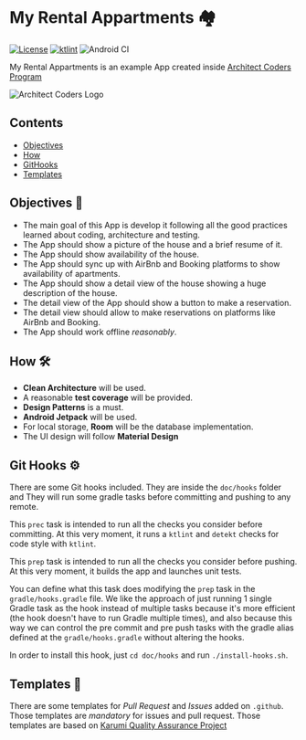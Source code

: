 # My Rental Appartments 🏘

[![License](https://img.shields.io/github/license/IkariMeister/myRentalAppartments.svg?style=flat-square)](LICENSE)
[![ktlint](https://img.shields.io/badge/code%20style-%E2%9D%A4-FF4081.svg)](https://ktlint.github.io/)
![Android CI](https://github.com/IkariMeister/myRentalAppartments/workflows/Android%20CI/badge.svg)

My Rental Appartments is an example App created inside [Architect Coders Program](https://architectcoders.com/)

![Architect Coders Logo](https://architectcoders.com/wp-content/uploads/2019/03/horizontal-logo-light.png)

## Contents
* [Objectives](#objectives-)
* [How](#how-)
* [GitHooks](#git-hooks-%EF%B8%8F)
* [Templates](#templates-)


## Objectives 🎯

- The main goal of this App is develop it following all the good practices learned about coding, architecture and testing.
- The App should show a picture of the house and a brief resume of it.
- The App should show availability of the house.
- The App should sync up with AirBnb and Booking platforms to show availability of apartments.
- The App should show a detail view of the house showing a huge description of the house.
- The detail view of the App should show a button to make a reservation.
- The detail view should allow to make reservations on platforms like AirBnb and Booking.
- The App should work offline *reasonably*.

## How 🛠

- **Clean Architecture** will be used.
- A reasonable **test coverage** will be provided.
- **Design Patterns** is a must.
- **Android Jetpack** will be used.
- For local storage, **Room** will be the database implementation.
- The UI design will follow **Material Design**

## Git Hooks ⚙️

There are some Git hooks included. They are inside the `doc/hooks` folder and They will run some gradle tasks before committing and pushing to any remote.

This `prec` task is intended to run all the checks you consider before committing. At this very moment, it runs a `ktlint` and `detekt` checks for code style with `ktlint`.

This `prep` task is intended to run all the checks you consider before pushing. At this very moment, it builds the app and launches unit tests.
 
You can define what this task does modifying the `prep` task in the `gradle/hooks.gradle` file. We like the approach of just running 1 single Gradle task as the hook instead of multiple tasks because it's more efficient (the hook doesn't have to run Gradle multiple times), and also because this way we can control the pre commit and pre push tasks with the gradle alias defined at the `gradle/hooks.gradle` without altering the hooks.
 
In order to install this hook, just `cd doc/hooks` and run `./install-hooks.sh`.

## Templates 📝

There are some templates for *Pull Request* and *Issues* added on `.github`. Those templates are *mandatory* for issues and pull request.
Those templates are based on [Karumi Quality Assurance Project](https://github.com/Karumi/project-quality-assurance)